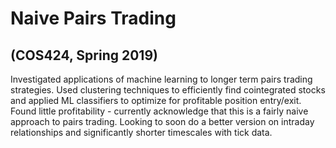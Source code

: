 # Naive Pairs Trading
## (COS424, Spring 2019)
Investigated applications of machine learning to longer term pairs trading strategies. Used clustering techniques to efficiently find
cointegrated stocks and applied ML classifiers to optimize for profitable position entry/exit. Found little profitability - currently acknowledge that this is a fairly naive approach to pairs trading. Looking to soon do a better version on intraday relationships and significantly shorter timescales with tick data.

